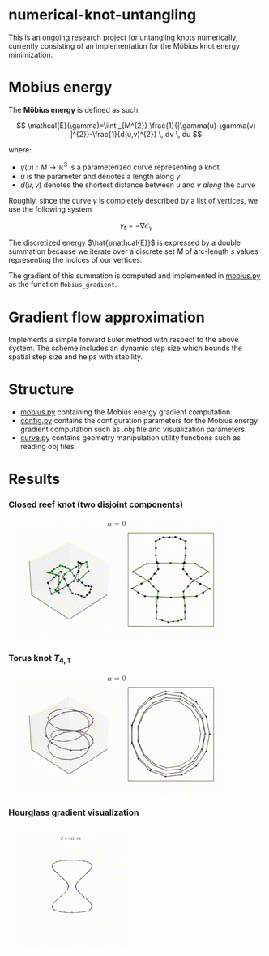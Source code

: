 # numerical-knot-untangling

This is an ongoing research project for untangling knots numerically, currently consisting of an implementation for the Möbius knot energy minimization.  
# Mobius energy
The **Möbius energy** is defined as such:

$$
\mathcal{E}(\gamma)=\iint _{M^{2}} \frac{1}{|\gamma(u)-\gamma(v) |^{2}}-\frac{1}{d(u,v)^{2}} \, dv \, du 
$$

where:
- $\gamma(u):M\to\mathbb{R}^{3}$ is a parameterized curve representing a knot.
- $u$ is the parameter and denotes a length along $\gamma$
- $d(u,v)$ denotes the shortest distance  between $u$ and  $v$ *along* the curve 

Roughly, since the curve $\gamma$ is completely described by a list of vertices, we use the following system

$$
\gamma_t = -\nabla \mathcal{E}_\gamma
$$

The discretized energy $\hat{\mathcal{E}}$ is expressed by a double summation because we iterate over a discrete set $M$ of arc-length $s$ values representing the indices of our vertices.

The gradient of this summation is computed and implemented in [mobius.py](mobius.py) as the function `Mobius_gradient`.

# Gradient flow approximation
Implements a simple forward Euler method with respect to the above system. 
The scheme includes an dynamic step size which bounds the spatial step size and helps with stability.

# Structure
- [mobius.py](mobius.py) containing the Mobius energy gradient computation. 
- [config.py](config.py) contains the configuration parameters for the Mobius energy gradient computation such as .obj file and visualization parameters.
- [curve.py](curve.py) contains geometry manipulation utility functions such as reading obj files.

# Results
### Closed reef knot (two disjoint components)
![reefknot.gif](./assets/reeefknot.gif)
### Torus knot $T_{4,1}$
![torus.gif](./assets/torus.gif)
### Hourglass gradient visualization
![hourglass.gif](./assets/hourglass.gif)
